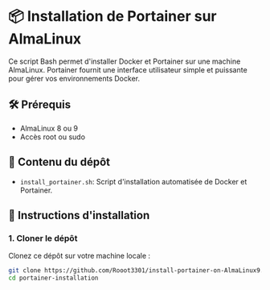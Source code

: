 # 📦 Installation de Portainer sur AlmaLinux

Ce script Bash permet d'installer Docker et Portainer sur une machine AlmaLinux. Portainer fournit une interface utilisateur simple et puissante pour gérer vos environnements Docker.

## 🛠️ Prérequis

- AlmaLinux 8 ou 9
- Accès root ou sudo

## 📜 Contenu du dépôt

- `install_portainer.sh`: Script d'installation automatisée de Docker et Portainer.

## 🚀 Instructions d'installation

### 1. Cloner le dépôt

Clonez ce dépôt sur votre machine locale :

```bash
git clone https://github.com/Rooot3301/install-portainer-on-AlmaLinux9.git
cd portainer-installation


